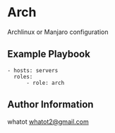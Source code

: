 Arch
=========

Archlinux or Manjaro configuration

Example Playbook
----------------

```
- hosts: servers
  roles:
      - role: arch
```

Author Information
------------------

whatot whatot2@gmail.com
